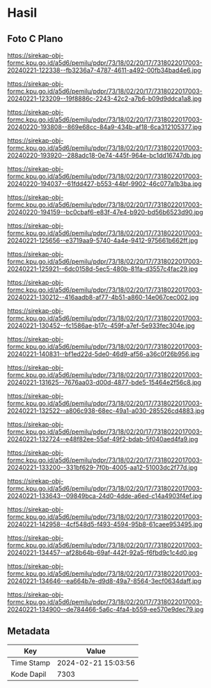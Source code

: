 # Hasil

## Foto C Plano

https://sirekap-obj-formc.kpu.go.id/a5d6/pemilu/pdpr/73/18/02/20/17/7318022017003-20240221-122338--fb3236a7-4787-4611-a492-00fb34bad4e6.jpg

https://sirekap-obj-formc.kpu.go.id/a5d6/pemilu/pdpr/73/18/02/20/17/7318022017003-20240221-123209--19f8886c-2243-42c2-a7b6-b09d9ddca1a8.jpg

https://sirekap-obj-formc.kpu.go.id/a5d6/pemilu/pdpr/73/18/02/20/17/7318022017003-20240220-193808--869e68cc-84a9-434b-af18-6ca312105377.jpg

https://sirekap-obj-formc.kpu.go.id/a5d6/pemilu/pdpr/73/18/02/20/17/7318022017003-20240220-193920--288adc18-0e74-445f-964e-bc1dd16747db.jpg

https://sirekap-obj-formc.kpu.go.id/a5d6/pemilu/pdpr/73/18/02/20/17/7318022017003-20240220-194037--61fdd427-b553-44bf-9902-46c077a1b3ba.jpg

https://sirekap-obj-formc.kpu.go.id/a5d6/pemilu/pdpr/73/18/02/20/17/7318022017003-20240220-194159--bc0cbaf6-e83f-47e4-b920-bd56b6523d90.jpg

https://sirekap-obj-formc.kpu.go.id/a5d6/pemilu/pdpr/73/18/02/20/17/7318022017003-20240221-125656--e3719aa9-5740-4a4e-9412-975661b662ff.jpg

https://sirekap-obj-formc.kpu.go.id/a5d6/pemilu/pdpr/73/18/02/20/17/7318022017003-20240221-125921--6dc0158d-5ec5-480b-81fa-d3557c4fac29.jpg

https://sirekap-obj-formc.kpu.go.id/a5d6/pemilu/pdpr/73/18/02/20/17/7318022017003-20240221-130212--416aadb8-af77-4b51-a860-14e067cec002.jpg

https://sirekap-obj-formc.kpu.go.id/a5d6/pemilu/pdpr/73/18/02/20/17/7318022017003-20240221-130452--fc1586ae-b17c-459f-a7ef-5e933fec304e.jpg

https://sirekap-obj-formc.kpu.go.id/a5d6/pemilu/pdpr/73/18/02/20/17/7318022017003-20240221-140831--bf1ed22d-5de0-46d9-af56-a36c0f26b956.jpg

https://sirekap-obj-formc.kpu.go.id/a5d6/pemilu/pdpr/73/18/02/20/17/7318022017003-20240221-131625--7676aa03-d00d-4877-bde5-15464e2f56c8.jpg

https://sirekap-obj-formc.kpu.go.id/a5d6/pemilu/pdpr/73/18/02/20/17/7318022017003-20240221-132522--a806c938-68ec-49a1-a030-285526cd4883.jpg

https://sirekap-obj-formc.kpu.go.id/a5d6/pemilu/pdpr/73/18/02/20/17/7318022017003-20240221-132724--e48f82ee-55af-49f2-bdab-5f040aed4fa9.jpg

https://sirekap-obj-formc.kpu.go.id/a5d6/pemilu/pdpr/73/18/02/20/17/7318022017003-20240221-133200--331bf629-7f0b-4005-aa12-51003dc2f77d.jpg

https://sirekap-obj-formc.kpu.go.id/a5d6/pemilu/pdpr/73/18/02/20/17/7318022017003-20240221-133643--09849bca-24d0-4dde-a6ed-c14a4903f4ef.jpg

https://sirekap-obj-formc.kpu.go.id/a5d6/pemilu/pdpr/73/18/02/20/17/7318022017003-20240221-142958--4cf548d5-f493-4594-95b8-61caee953495.jpg

https://sirekap-obj-formc.kpu.go.id/a5d6/pemilu/pdpr/73/18/02/20/17/7318022017003-20240221-134457--af28b64b-69af-442f-92a5-f6fbd9c1c4d0.jpg

https://sirekap-obj-formc.kpu.go.id/a5d6/pemilu/pdpr/73/18/02/20/17/7318022017003-20240221-134646--ea664b7e-d9d8-49a7-8564-3ecf0634daff.jpg

https://sirekap-obj-formc.kpu.go.id/a5d6/pemilu/pdpr/73/18/02/20/17/7318022017003-20240221-134900--de784466-5a6c-4fa4-b559-ee570e9dec79.jpg


## Metadata

| Key        | Value               |
| ---------- | ------------------- |
| Time Stamp | 2024-02-21 15:03:56 |
| Kode Dapil | 7303                |



